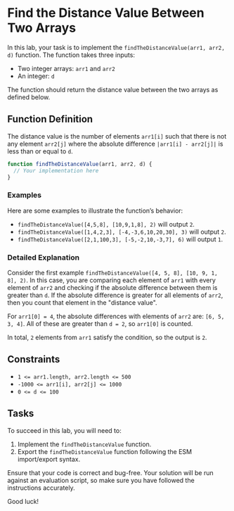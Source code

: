 # Find the Distance Value Between Two Arrays

In this lab, your task is to implement the `findTheDistanceValue(arr1, arr2, d)` function. The function takes three inputs:

- Two integer arrays: `arr1` and `arr2`
- An integer: `d`

The function should return the distance value between the two arrays as defined below.

## Function Definition

The distance value is the number of elements `arr1[i]` such that there is not any element `arr2[j]` where the absolute difference `|arr1[i] - arr2[j]|` is less than or equal to `d`.

```javascript
function findTheDistanceValue(arr1, arr2, d) {
  // Your implementation here
}
```

### Examples

Here are some examples to illustrate the function’s behavior:

- `findTheDistanceValue([4,5,8], [10,9,1,8], 2)` will output `2`.
- `findTheDistanceValue([1,4,2,3], [-4,-3,6,10,20,30], 3)` will output `2`.
- `findTheDistanceValue([2,1,100,3], [-5,-2,10,-3,7], 6)` will output `1`.

### Detailed Explanation

Consider the first example `findTheDistanceValue([4, 5, 8], [10, 9, 1, 8], 2)`. In this case, you are comparing each element of `arr1` with every element of `arr2` and checking if the absolute difference between them is greater than `d`. If the absolute difference is greater for all elements of `arr2`, then you count that element in the "distance value".

For `arr1[0] = 4`, the absolute differences with elements of `arr2` are: `[6, 5, 3, 4]`. All of these are greater than `d = 2`, so `arr1[0]` is counted.

In total, `2` elements from `arr1` satisfy the condition, so the output is `2`.

## Constraints

- `1 <= arr1.length, arr2.length <= 500`
- `-1000 <= arr1[i], arr2[j] <= 1000`
- `0 <= d <= 100`

## Tasks

To succeed in this lab, you will need to:

1. Implement the `findTheDistanceValue` function.
2. Export the `findTheDistanceValue` function following the ESM import/export syntax.

Ensure that your code is correct and bug-free. Your solution will be run against an evaluation script, so make sure you have followed the instructions accurately.

Good luck!
